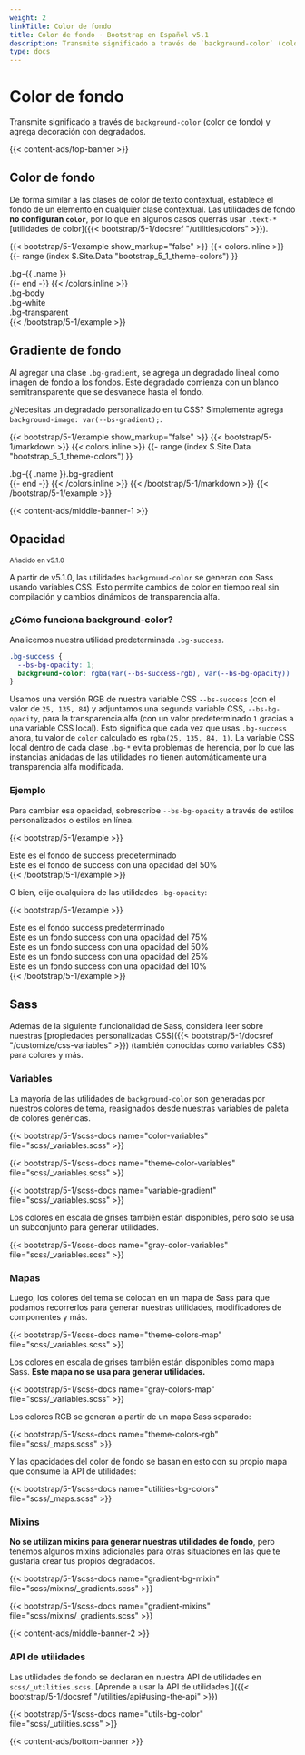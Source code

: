 ```yaml
---
weight: 2
linkTitle: Color de fondo
title: Color de fondo · Bootstrap en Español v5.1
description: Transmite significado a través de `background-color` (color de fondo) y agrega decoración con degradados.
type: docs
---
```


# Color de fondo

Transmite significado a través de `background-color` (color de fondo) y agrega decoración con degradados.

{{< content-ads/top-banner >}}

## Color de fondo

De forma similar a las clases de color de texto contextual, establece el fondo de un elemento en cualquier clase contextual. Las utilidades de fondo **no configuran `color`**, por lo que en algunos casos querrás usar `.text-*` [utilidades de color]({{< bootstrap/5-1/docsref "/utilities/colors" >}}).

{{< bootstrap/5-1/example show_markup="false" >}}
{{< colors.inline >}}
{{- range (index $.Site.Data "bootstrap_5_1_theme-colors") }}
<div class="p-3 mb-2 bg-{{ .name }}{{ if .contrast_color }} text-{{ .contrast_color }}{{ else }} text-white{{ end }}">.bg-{{ .name }}</div>
{{- end -}}
{{< /colors.inline >}}
<div class="p-3 mb-2 bg-body text-dark">.bg-body</div>
<div class="p-3 mb-2 bg-white text-dark">.bg-white</div>
<div class="p-3 mb-2 bg-transparent text-dark">.bg-transparent</div>
{{< /bootstrap/5-1/example >}}

## Gradiente de fondo

Al agregar una clase `.bg-gradient`, se agrega un degradado lineal como imagen de fondo a los fondos. Este degradado comienza con un blanco semitransparente que se desvanece hasta el fondo.

¿Necesitas un degradado personalizado en tu CSS? Simplemente agrega `background-image: var(--bs-gradient);`.

{{< bootstrap/5-1/example show_markup="false" >}}
{{< bootstrap/5-1/markdown >}}
{{< colors.inline >}}
{{- range (index $.Site.Data "bootstrap_5_1_theme-colors") }}
<div class="p-3 mb-2 bg-{{ .name }} bg-gradient{{ with .contrast_color }} text-{{ . }}{{ else }} text-white{{ end }}">.bg-{{ .name }}.bg-gradient</div>
{{- end -}}
{{< /colors.inline >}}
{{< /bootstrap/5-1/markdown >}}
{{< /bootstrap/5-1/example >}}

{{< content-ads/middle-banner-1 >}}

## Opacidad

<small class="d-inline-flex px-2 py-1 font-monospace text-muted border rounded-3">Añadido en v5.1.0</small>

A partir de v5.1.0, las utilidades `background-color` se generan con Sass usando variables CSS. Esto permite cambios de color en tiempo real sin compilación y cambios dinámicos de transparencia alfa.

### ¿Cómo funciona background-color?

Analicemos nuestra utilidad predeterminada `.bg-success`.

```css
.bg-success {
  --bs-bg-opacity: 1;
  background-color: rgba(var(--bs-success-rgb), var(--bs-bg-opacity)) !important;
}
```

Usamos una versión RGB de nuestra variable CSS `--bs-success` (con el valor de `25, 135, 84`) y adjuntamos una segunda variable CSS, `--bs-bg-opacity`, para la transparencia alfa (con un valor predeterminado `1` gracias a una variable CSS local). Esto significa que cada vez que usas `.bg-success` ahora, tu valor de `color` calculado es `rgba(25, 135, 84, 1)`. La variable CSS local dentro de cada clase `.bg-*` evita problemas de herencia, por lo que las instancias anidadas de las utilidades no tienen automáticamente una transparencia alfa modificada.

### Ejemplo

Para cambiar esa opacidad, sobrescribe `--bs-bg-opacity` a través de estilos personalizados o estilos en línea.

{{< bootstrap/5-1/example >}}
<div class="bg-success p-2 text-white">Este es el fondo de success predeterminado</div>
<div class="bg-success p-2" style="--bs-bg-opacity: .5;">Este es el fondo de success con una opacidad del 50%</div>
{{< /bootstrap/5-1/example >}}

O bien, elije cualquiera de las utilidades `.bg-opacity`:

{{< bootstrap/5-1/example >}}
<div class="bg-success p-2 text-white">Este es el fondo success predeterminado</div>
<div class="bg-success p-2 text-white bg-opacity-75">Este es un fondo success con una opacidad del 75%</div>
<div class="bg-success p-2 text-dark bg-opacity-50">Este es un fondo success con una opacidad del 50%</div>
<div class="bg-success p-2 text-dark bg-opacity-25">Este es un fondo success con una opacidad del 25%</div>
<div class="bg-success p-2 text-dark bg-opacity-10">Este es un fondo success con una opacidad del 10%</div>
{{< /bootstrap/5-1/example >}}

## Sass

Además de la siguiente funcionalidad de Sass, considera leer sobre nuestras [propiedades personalizadas CSS]({{< bootstrap/5-1/docsref "/customize/css-variables" >}}) (también conocidas como variables CSS) para colores y más.

### Variables

La mayoría de las utilidades de `background-color` son generadas por nuestros colores de tema, reasignados desde nuestras variables de paleta de colores genéricas.

{{< bootstrap/5-1/scss-docs name="color-variables" file="scss/_variables.scss" >}}

{{< bootstrap/5-1/scss-docs name="theme-color-variables" file="scss/_variables.scss" >}}

{{< bootstrap/5-1/scss-docs name="variable-gradient" file="scss/_variables.scss" >}}

Los colores en escala de grises también están disponibles, pero solo se usa un subconjunto para generar utilidades.

{{< bootstrap/5-1/scss-docs name="gray-color-variables" file="scss/_variables.scss" >}}

### Mapas

Luego, los colores del tema se colocan en un mapa de Sass para que podamos recorrerlos para generar nuestras utilidades, modificadores de componentes y más.

{{< bootstrap/5-1/scss-docs name="theme-colors-map" file="scss/_variables.scss" >}}

Los colores en escala de grises también están disponibles como mapa Sass. **Este mapa no se usa para generar utilidades.**

{{< bootstrap/5-1/scss-docs name="gray-colors-map" file="scss/_variables.scss" >}}

Los colores RGB se generan a partir de un mapa Sass separado:

{{< bootstrap/5-1/scss-docs name="theme-colors-rgb" file="scss/_maps.scss" >}}

Y las opacidades del color de fondo se basan en esto con su propio mapa que consume la API de utilidades:

{{< bootstrap/5-1/scss-docs name="utilities-bg-colors" file="scss/_maps.scss" >}}

### Mixins

**No se utilizan mixins para generar nuestras utilidades de fondo**, pero tenemos algunos mixins adicionales para otras situaciones en las que te gustaría crear tus propios degradados.

{{< bootstrap/5-1/scss-docs name="gradient-bg-mixin" file="scss/mixins/_gradients.scss" >}}

{{< bootstrap/5-1/scss-docs name="gradient-mixins" file="scss/mixins/_gradients.scss" >}}

{{< content-ads/middle-banner-2 >}}

### API de utilidades

Las utilidades de fondo se declaran en nuestra API de utilidades en `scss/_utilities.scss`. [Aprende a usar la API de utilidades.]({{< bootstrap/5-1/docsref "/utilities/api#using-the-api" >}})

{{< bootstrap/5-1/scss-docs name="utils-bg-color" file="scss/_utilities.scss" >}}

{{< content-ads/bottom-banner >}}